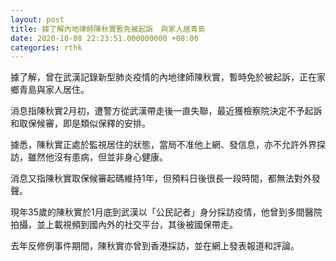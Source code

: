 ```yaml
---
layout: post
title: 據了解內地律師陳秋實暫免被起訴　與家人居青島
date: 2020-10-08 22:23:51.000000000 +08:00
categories: rthk
---
```


據了解，曾在武漢記錄新型肺炎疫情的內地律師陳秋實，暫時免於被起訴，正在家鄉青島與家人居住。

消息指陳秋實2月初，遭警方從武漢帶走後一直失聯，最近獲檢察院決定不予起訴和取保候審，即是類似保釋的安排。

據悉，陳秋實正處於監視居住的狀態，當局不准他上網、發信息，亦不允許外界探訪，雖然他沒有患病，但並非身心健康。

消息又指陳秋實取保候審起碼維持1年，但預料日後很長一段時間，都無法對外發聲。

現年35歲的陳秋實於1月底到武漢以「公民記者」身分採訪疫情，他曾到多間醫院拍攝，並上載視頻到國內外的社交平台，其後被國保帶走。

去年反修例事件期間，陳秋實亦曾到香港採訪，並在網上發表報道和評論。
